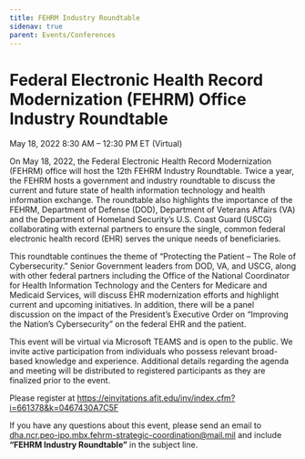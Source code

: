 ```yaml
---
title: FEHRM Industry Roundtable
sidenav: true
parent: Events/Conferences
---
```

# Federal Electronic Health Record Modernization (FEHRM) Office Industry Roundtable

May 18, 2022
8:30 AM – 12:30 PM ET (Virtual)

On May 18, 2022, the Federal Electronic Health Record Modernization (FEHRM) office will host the 12th FEHRM Industry Roundtable.  Twice a year, the FEHRM hosts a government and industry roundtable to discuss the current and future state of health information technology and health information exchange.  The roundtable also highlights the importance of the FEHRM, Department of Defense (DOD), Department of Veterans Affairs (VA) and the Department of Homeland Security’s U.S. Coast Guard (USCG) collaborating with external partners to ensure the single, common federal electronic health record (EHR) serves the unique needs of beneficiaries.

This roundtable continues the theme of “Protecting the Patient – The Role of Cybersecurity.” Senior Government leaders from DOD, VA, and USCG, along with other federal partners including the Office of the National Coordinator for Health Information Technology and the Centers for Medicare and Medicaid Services, will discuss EHR modernization efforts and highlight current and upcoming initiatives. In addition, there will be a panel discussion on the impact of the President’s Executive Order on “Improving the Nation’s Cybersecurity” on the federal EHR and the patient.

This event will be virtual via Microsoft TEAMS and is open to the public. We invite active participation from individuals who possess relevant broad-based knowledge and experience. Additional details regarding the agenda and meeting will be distributed to registered participants as they are finalized prior to the event.

Please register at <https://einvitations.afit.edu/inv/index.cfm?i=661378&k=0467430A7C5F>

If you have any questions about this event, please send an email to [dha.ncr.peo-ipo.mbx.fehrm-strategic-coordination@mail.mil](mailto:dha.ncr.peo-ipo.mbx.fehrm-strategic-coordination@mail.mil) and include **“FEHRM Industry Roundtable”** in the subject line.
